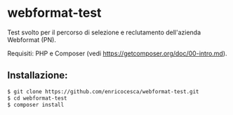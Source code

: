 # webformat-test
Test svolto per il percorso di selezione e reclutamento dell'azienda Webformat (PN).

Requisiti: PHP e Composer (vedi https://getcomposer.org/doc/00-intro.md).

## Installazione:
```bash
$ git clone https://github.com/enricocesca/webformat-test.git
$ cd webformat-test
$ composer install
```
